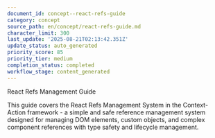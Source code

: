 ```yaml
---
document_id: concept--react-refs-guide
category: concept
source_path: en/concept/react-refs-guide.md
character_limit: 300
last_update: '2025-08-21T02:13:42.351Z'
update_status: auto_generated
priority_score: 85
priority_tier: medium
completion_status: completed
workflow_stage: content_generated
---
```

React Refs Management Guide

This guide covers the React Refs Management System in the Context-Action framework - a simple and safe reference management system designed for managing DOM elements, custom objects, and complex component references with type safety and lifecycle management.
